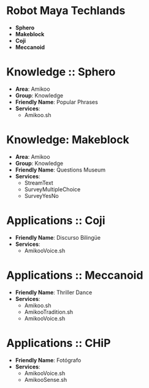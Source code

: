# Robot Maya Techlands

- __Sphero__
- __Makeblock__
- __Coji__
- __Meccanoid__

# Knowledge :: Sphero

- __Area__: Amikoo
- __Group__: Knowledge
- __Friendly Name__: Popular Phrases
- __Services__:
  - Amikoo.sh

# Knowledge: Makeblock

- __Area__: Amikoo
- __Group__: Knowledge
- __Friendly Name__: Questions Museum
- __Services__:
  - StreamText
  - SurveyMultipleChoice
  - SurveyYesNo

# Applications :: Coji

- __Friendly Name__: Discurso Bilingüe
- __Services__:
  - AmikooVoice.sh

# Applications :: Meccanoid

- __Friendly Name__: Thriller Dance
- __Services__:
  - Amikoo.sh
  - AmikooTradition.sh
  - AmikooVoice.sh

# Applications :: CHiP

- __Friendly Name__: Fotógrafo
- __Services__:
  - AmikooVoice.sh
  - AmikooSense.sh


